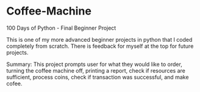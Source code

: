 # Coffee-Machine
100 Days of Python - Final Beginner Project

This is one of my more advanced beginner projects in python that I coded completely from scratch. 
There is feedback for myself at the top for future projects. 

Summary:
This project prompts user for what they would like to order, turning the coffee machine off, printing a report, check if resources are sufficient,
process coins, check if transaction was successful, and make cofee.
